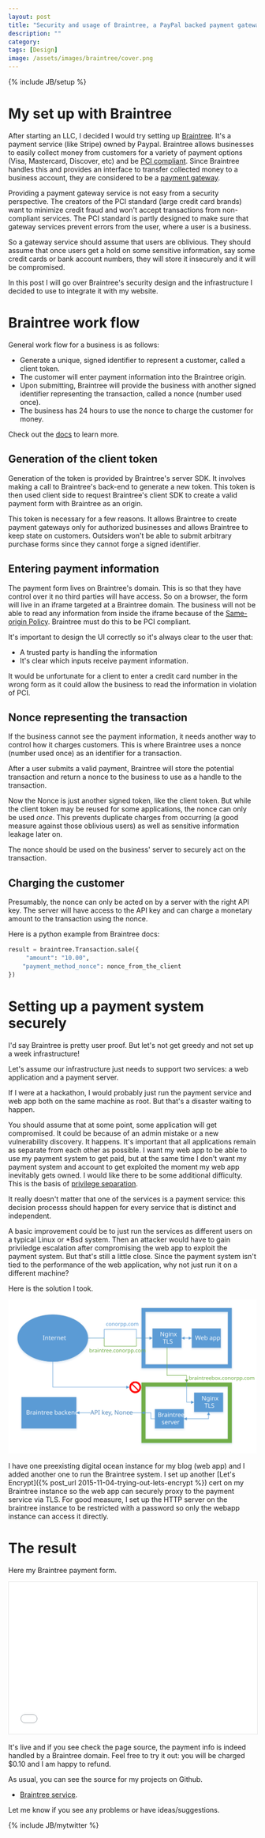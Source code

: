```yaml
---
layout: post
title: "Security and usage of Braintree, a PayPal backed payment gateway API"
description: ""
category: 
tags: [Design]
image: /assets/images/braintree/cover.png
---
```


{% include JB/setup %}

# My set up with Braintree

After starting an LLC, I decided I would try setting up [Braintree](https://www.braintreepayments.com/).  It's a payment service (like Stripe) owned by Paypal.
Braintree allows businesses to easily collect money from customers for a variety of payment options (Visa, Mastercard, Discover, etc) and be
[PCI compliant](https://articles.braintreepayments.com/reference/security/pci-compliance). Since Braintree
handles this and provides an interface to transfer collected money to a business account, they are considered
to be a [payment gateway](https://en.wikipedia.org/wiki/Payment_gateway).

Providing a payment gateway service is not easy from a security perspective.
The creators of the PCI standard (large credit card brands) want to minimize credit fraud and won't accept
transactions from non-compliant services.
The PCI standard is partly designed to make sure that gateway services
prevent errors from the user, where a user is a business.

So a gateway service should assume that users are oblivious.  They should assume that 
once users get a hold on some sensitive information, say some credit cards or bank account numbers, they will store it insecurely and
it will be compromised.  

In this post I will go over Braintree's security design and the infrastructure I decided to use to integrate it with my website.

# Braintree work flow

General work flow for a business is as follows:

* Generate a unique, signed identifier to represent a customer, called a client token.
* The customer will enter payment information into the Braintree origin.
* Upon submitting, Braintree will provide the business with another signed identifier representing the transaction, called a nonce (number used once).
* The business has 24 hours to use the nonce to charge the customer for money.

Check out the [docs](https://developers.braintreepayments.com/start/overview) to learn more.

## Generation of the client token

Generation of the token is provided by Braintree's server SDK.  It involves making a call to Braintree's back-end to generate a new token.
This token is then used client side to request Braintree's client SDK to create a valid payment form with Braintree as an origin.

This token is necessary for a few reasons.  It allows Braintree to create payment gateways only for authorized businesses and allows
Braintree to keep state on customers.  Outsiders won't be able to submit arbitrary purchase forms since they cannot
forge a signed identifier.


## Entering payment information

The payment form lives on Braintree's domain.  This is so that they have control over it no third parties
will have access.  So on a browser, the form will live in an iframe targeted at a Braintree domain.  The business will not be able to 
read any information from inside the iframe because of the [Same-origin Policy](https://developer.mozilla.org/en-US/docs/Web/Security/Same-origin_policy).
Braintree must do this to be PCI compliant.  

It's important to design the UI correctly so it's always clear to the user
that:

* A trusted party is handling the information
* It's clear which inputs receive payment information.

It would be unfortunate for a client to enter a credit card number in the wrong form as it could allow the business
to read the information in violation of PCI.

## Nonce representing the transaction

If the business cannot see the payment information, it needs another way to control how it charges customers.  This is 
where Braintree uses a nonce (number used once) as an identifier for a transaction.

After a user submits a valid payment, Braintree will store the potential transaction and return a nonce to the business to use as
a handle to the transaction.

Now the Nonce is just another signed token, like the client token.  But while the client token may be reused for some applications,
the nonce can only be used *once*.  This prevents duplicate charges from occurring (a good measure against those oblivious users) as 
well as sensitive information leakage later on.

The nonce should be used on the business' server to securely act on the transaction.

## Charging the customer

Presumably, the nonce can only be acted on by a server with the right API key.  The server will have access to the API
key and can charge a monetary amount to the transaction using the nonce.

Here is a python example from Braintree docs:

```python
result = braintree.Transaction.sale({
     "amount": "10.00",
    "payment_method_nonce": nonce_from_the_client
})
```


# Setting up a payment system securely

I'd say Braintree is pretty user proof.  But let's not get greedy and not set up a week infrastructure!

Let's assume our infrastructure just needs to support two services: a web application and a payment server.

If I were at a hackathon, I would probably just run the payment service and web app both on the same machine as root.  But that's a disaster waiting to happen.

You should assume that at some point, some application will get compromised. It could be because of an admin mistake or a new vulnerability discovery.  It happens.
It's important that all applications remain as separate from each other as possible.  I want my web app to be able to use my payment system
to get paid, but at the same time I don't want my payment system and account to get exploited the moment my web app inevitably gets owned.  I would like
there to be some additional difficulty.  This is the basis of [privilege separation](https://en.wikipedia.org/wiki/Privilege_separation).

It really doesn't matter that one of the services is a payment service: this decision processs should happen for every service that is distinct
and independent.

A basic improvement could be to just run the services as different users on a typical Linux or *Bsd system.  Then an attacker would have to gain priviledge
escalation after compromising the web app to exploit the payment system.  But that's still a little close.  Since the payment system isn't tied to
the performance of the web application, why not just run it on a different machine?

Here is the solution I took.

![](/assets/images/braintree/braintreesetup.svg)

I have one preexisting digital ocean instance for my blog (web app) and I added another one to run the Braintree system.
I set up another [Let's Encrypt]({% post_url 2015-11-04-trying-out-lets-encrypt %}) cert on my Braintree instance so the web app can securely proxy to the payment service via TLS.
For good measure, I set up the HTTP server on the braintree instance to be restricted with a password so only the webapp instance can access it directly.


# The result

Here my Braintree payment form.

<iframe style="height: 22em; border: 1px solid #E6E6E6;" width="100%" src="{{site.braintree}}"></iframe>

It's live and if you see check the page source, the payment info is indeed handled by a Braintree domain.  Feel free to try it out:
you will be charged $0.10 and I am happy to refund.

As usual, you can see the source for my projects on Github.

* [Braintree service](https://github.com/conorpp/braintree-box).

Let me know if you see any problems or have ideas/suggestions.

{% include JB/mytwitter %}

